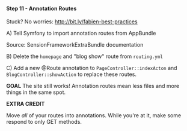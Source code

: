 #### Step 11 - Annotation Routes
Stuck? No worries: http://bit.ly/fabien-best-practices

A) Tell Symfony to import annotation routes from AppBundle

Source: SensionFrameworkExtraBundle documentation

B) Delete the `homepage` and "blog show" route from `routing.yml`

C) Add a new @Route annotation to `PageController::indexActon`
and `BlogController::showAction` to replace these routes.

**GOAL**
The site still works! Annotation routes mean less files and more
things in the same spot.

**EXTRA CREDIT**

Move *all* of your routes into annotations. While you're at it, make
some respond to only GET methods.

